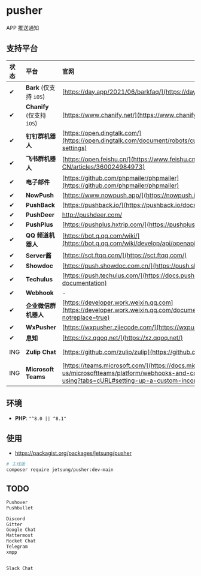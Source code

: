 # pusher
APP 推送通知

## 支持平台
|状态|平台|官网|位置|文档|案例|
|:---|:---|:---|:---|:---|:---|
|✔|**Bark** (仅支持 `iOS`)|[https://day.app/2021/06/barkfaq/](https://day.app/2021/06/barkfaq/)|CN|-|[cases](tests/Channels/BarkTest.php)
|✔|**Chanify** (仅支持 `iOS`)|[https://www.chanify.net/](https://www.chanify.net/)|CN|-| [cases](tests/Channels/ChanifyTest.php)
|✔|**钉钉群机器人**|[https://open.dingtalk.com/](https://open.dingtalk.com/document/robots/customize-robot-security-settings)|CN|-|[cases](tests/Channels/DingtalkTest.php)
|✔|**飞书群机器人**|[https://open.feishu.cn/](https://www.feishu.cn/hc/zh-CN/articles/360024984973)|CN|-|[cases](tests/Channels/FeishuTest.php)
|✔|**电子邮件**|[https://github.com/phpmailer/phpmailer](https://github.com/phpmailer/phpmailer)|CN|-|[cases](tests/Channels/MailerTest.php)
|✔|**NowPush**|[https://www.nowpush.app/](https://nowpush.io/api-docs/)|US|-|[cases](tests/Channels/NowPushTest.php)
|✔|**PushBack**|[https://pushback.io/](https://pushback.io/docs/getting-started)|US|-|[cases](tests/Channels/PushBackTest.php)
|✔|**PushDeer**|http://pushdeer.com/|CN|-|[cases](tests/Channels/PushDeerTest.php)
|✔|**PushPlus**|[https://pushplus.hxtrip.com/](https://pushplus.hxtrip.com/)|CN|-|[cases](tests/Channels/PushPlusTest.php)
|✔|**QQ 频道机器人**|[https://bot.q.qq.com/wiki/](https://bot.q.qq.com/wiki/develop/api/openapi/message/post_messages.html)|CN|-|[cases](tests/Channels/QQBotTest.php)
|✔|**Server酱**|[https://sct.ftqq.com/](https://sct.ftqq.com/)|CN|-|[cases](tests/Channels/ServerChanTest.php)
|✔|**Showdoc**|[https://push.showdoc.com.cn/](https://push.showdoc.com.cn/)|CN|-|[cases](tests/Channels/ShowdocTest.php)
|✔|**Techulus**|[https://push.techulus.com/](https://docs.push.techulus.com/api-documentation)|US|-|[cases](tests/Channels/TechulusTest.php)
|✔|**Webhook**|-|CN|-|[cases](tests/Channels/WebhookTest.php)
|✔|**企业微信群机器人**|[https://developer.work.weixin.qq.com](https://developer.work.weixin.qq.com/document/path/91770?notreplace=true)|CN|-|[cases](tests/Channels/WeComTest.php)
|✔|**WxPusher**|[https://wxpusher.zjiecode.com/](https://wxpusher.zjiecode.com/)|CN|-|[cases](tests/Channels/WxPusherTest.php)
|✔|**息知**|[https://xz.qqoq.net/](https://xz.qqoq.net/)|CN|-|[cases](tests/Channels/XizhiTest.php)
|ING|**Zulip Chat**|[https://github.com/zulip/zulip](https://github.com/zulip/zulip)|self-hosting|-|[cases](#)
|ING|**Microsoft Teams**|[https://teams.microsoft.com/](https://docs.microsoft.com/en-us/microsoftteams/platform/webhooks-and-connectors/how-to/connectors-using?tabs=cURL#setting-up-a-custom-incoming-webhook)|US|-|[cases](#)

## 环境
- **PHP**: `"^8.0 || ^8.1"`

## 使用
- https://packagist.org/packages/jetsung/pusher
```bash
# 主线版
composer require jetsung/pusher:dev-main
```

## TODO
```bash
Pushover
Pushbullet

Discord
Gitter
Google Chat
Mattermost
Rocket Chat
Telegram
xmpp


Slack Chat
```
